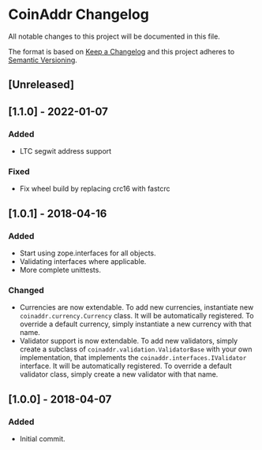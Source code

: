 # CoinAddr Changelog
All notable changes to this project will be documented in this file.

The format is based on [Keep a Changelog](http://keepachangelog.com/en/1.0.0/)
and this project adheres to [Semantic Versioning](http://semver.org/spec/v2.0.0.html).

## [Unreleased]

## [1.1.0] - 2022-01-07
### Added
- LTC segwit address support

### Fixed
- Fix wheel build by replacing crc16 with fastcrc 

## [1.0.1] - 2018-04-16
### Added
- Start using zope.interfaces for all objects.
- Validating interfaces where applicable.
- More complete unittests.

### Changed
- Currencies are now extendable.  To add new currencies, instantiate new `coinaddr.currency.Currency` class.  It will be automatically registered.  To override a default currency, simply instantiate a new currency with that name.
- Validator support is now extendable.  To add new validators, simply create a subclass of `coinaddr.validation.ValidatorBase` with your own implementation, that implements the `coinaddr.interfaces.IValidator` interface.  It will be automatically registered.  To override a default validator class, simply create a new validator with that name.

## [1.0.0] - 2018-04-07
### Added
- Initial commit.
